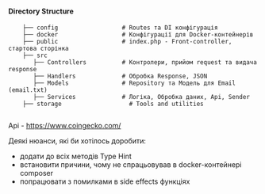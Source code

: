 #### Directory Structure

```    .
    ├── config                  # Routes та DI конфігурація
    ├── docker                  # Конфігурації для Docker-контейнерів
    ├── public                  # index.php - Front-controller, стартова сторінка
    ├── src
       ├── Controllers          # Контролери, прийом request та видача response
       ├── Handlers             # Обробка Response, JSON 
       ├── Models               # Repository та Модель для Email (email.txt) 
       ├── Services             # Логіка, Обробка даних, Api, Sender
    ├── storage                   # Tools and utilities
  
```

Api - https://www.coingecko.com/


Деякі нюанси, які би хотілось доробити:
 - додати до всіх методів Type Hint
 - встановити причини, чому не спрацьовував в docker-контейнері composer
 - попрацювати з помилками в side effects функціях

